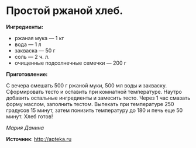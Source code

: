 # Простой ржаной хлеб.

**Ингредиенты:**

- ржаная мука — 1 кг
- вода — 1 л
- закваска — 50 г
- соль — 2 ч. л.
- очищенные подсолнечные семечки — 200 г

**Приготовление:**

С вечера смешать 500 г ржаной муки, 500 мл воды и закваску. Сформировать тесто и оставить при комнатной температуре. Наутро добавить остальные ингредиенты и замесить тесто. Через 1 час смазать форму маслом, заполнить тестом. Выпекать при температуре 250 градусов 15 минут, затем понизить температуру до 180 и печь еще 50 минут. Хлеб готов!

_Мария Данина_

**Источник**: http://apteka.ru


